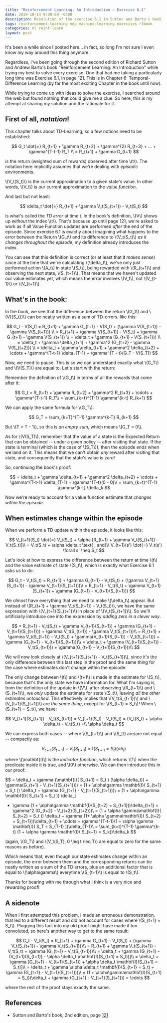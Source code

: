 ```yaml
---
title: "Reinforcement Learning: An Introduction – Exercise 6.1"
date: 2019-10-14 9:00:00 -0300
description: Resolution of the exercise 6.1 in Sutton and Barto's book, 2nd edition
tags: reinforcement-learning mdp machine-learning exercises rlbook
categories: ml reinf-learn
layout: post
---
```


It's been a while since I posted here... in fact, so long I'm not sure I even know my way around this thing anymore.

Regardless, I've been going through the second edition of Richard Sutton and Andrew Barto's book "Reinforcement Learning: An Introduction" while trying my best to solve every exercise. One that had me taking a particularly long time was Exercise 6.1, in page 121. This is in Chapter 6: Temporal-Difference Learning (by far the most exciting Chapter in the book until now).

While trying to come up with ideas to solve the exercise, I searched around the web but found nothing that could give me a clue. So here, this is my attempt at sharing my solution and the rationale for it.

## First of all, _notation_!

This chapter talks about TD-Learning, so a few notions need to be established:

$$
G_t \dot{=} R_{t+1} + \gamma R_{t+2} + \gamma^{2} R_{t+3} + ... + \gamma^{T-t-1} R_T \\
= R_{t+1} + \gamma G_{t+1}
$$

 is the return (weighted sum of rewards) observed after time \\(t\\). The notation here implicitly assumes that we're dealing with _episodic_ environments.

\\(V_t(S_t)\\) is the current approximation to a given state's value. In other words, \\(V_t\\) is our current approximation to the _value function_.

And last but not least:

$$
\delta_t \dot{=} R_{t+1} + \gamma V_t(S_{t+1}) - V_t(S_t)
$$

is what's called the _TD error_ at time t. In the book's definition, \\(V\\) shows up _without_ the index \\(t\\). That's because up until page 121, we're asked to work as if all Value Function updates are performed _after_ the end of the episode. Since exercise 6.1 is exactly about imagining what happens to the error between the Return \\(G_t\\) and its difference to \\(V_t(S_t)\\) _as it changes throughout the episode_, my definition already introduces the index.

You can see that this definition is correct (or at least that it _makes sense_) since at the time that we're calculating \\(\delta_t\\), we've only just performed action \\(A_t\\) in state \\(S_t\\), being rewarded with \\(R_{t+1}\\) and observing the next state, \\(S_{t+1}\\). That means that we haven't updated our value estimates yet, which means the error involves \\(V_t\\), not \\(V_{t-1}\\) or \\(V_{t+1}\\).

## What's in the book:

In the book, we see that the difference between the return \\(G_t\\) and \\(V({S_t})\\) can be neatly written as a sum of TD-errors, like this:

$$
G_t - V(S_t) = R_{t+1} + \gamma G_{t+1} - V(S_t) + (\gamma V(S_{t+1}) - \gamma V(S_{t+1})) \\
= R_{t+1} + \gamma V(S_{t+1}) - V(S_t) + \gamma G_{t+1} - \gamma V(S_{t+1}) \\
= \delta_t + \gamma (G_{t+1} - V(S_{t+1})) \\
= \delta_t + \gamma \delta_{t+1} + \gamma^2 (G_{t+2} - \gamma V(S_{t+2})) \\
= \delta_t + \gamma \delta_{t+1} + \gamma^2 \delta_{t+2} + \cdots + \gamma^{T-t-1} \delta_{T-1} + \gamma^{T - t}(G_T - V(S_T))
$$

Now, we need to pause. This is so we can understand exactly what \\(G_T\\) and \\(V(S_T)\\) are equal to. Let's start with the return:

Remember the definition of \\(G_t\\) in terms of all the rewards that come after it:

$$
G_t = R_{t+1} + \gamma R_{t+2} + \gamma^2 R_{t+3} + \cdots + \gamma^{T-t-1} R_T\\
= \sum_{k=t}^{T-1} \gamma^{k-t} R_{k+1}
$$

We can apply the same formula for \\(G_T\\):

$$
G_T = \sum_{k=T}^{T-1} \gamma^{k-T} R_{k+1}
$$

But \\(T > T - 1\\), so this is _an empty sum_, which means \\(G_T = 0\\).

As for \\(V(S_T)\\), remember that the value of a state is the Expected Return that can be obtained -- under a given policy -- after visiting that state. If the state is terminal (which is the case of \\(S_T\\)), then the episode _ends_ when we land on it. This means that we can't obtain _any_ reward after visiting that state, and consequently that the state's value is _zero_!

So, continuing the book's proof:

$$
= \delta_t + \gamma \delta_{t+1} + \gamma^2 \delta_{t+2} + \cdots + \gamma^{T-t-1} \delta_{T-1} + \gamma^{T-t}(0 - 0)\\
= \sum_{k=t}^{T-1} \gamma^{k-t} \delta_k
$$

Now we're ready to account for a value function estimate that _changes within the episode_.

## When estimates change within the episode

When we perform a TD update within the episode, it looks like this:

$$
V_{t+1}(S_t) \dot{=} V_t(S_t) + \alpha [R_{t+1} + \gamma V_t(S_{t+1}) - V_t(S_t)]\\
= V_t(S_t) + \alpha \delta_t \text{ , and}\\
V_{t+1}(s') \dot{=} V_t(s') \forall s' \neq S_t
$$

Let's look at how to express the difference between the return at time \\(t\\) and the value estimate of state \\(S_t\\), which is exactly what Exercise 6.1 asks us to do:

$$
G_t - V_t(S_t) = R_{t+1} + \gamma G_{t+1} - V_t(S_t) + (\gamma V_{t+1}(S_{t+1}) - \gamma V_{t+1}(S_{t+1}))\\
= R_{t+1} - V_t(S_t) + \gamma V_{t+1}(S_{t+1})  + \gamma (G_{t+1} - V_{t+1}(S_{t+1}))
$$

We _almost_ have everything that we need to make \\(\delta_t\\) appear. But instead of \\(R_{t+1} + \gamma V_t(S_{t+1}) - V_t(S_t)\\), we have the same expression with \\(V_{t+1}(S_{t+1})\\) in place of \\(V_t(S_{t+1})\\). So we'll artificially introduce one into the expression by _adding zero in a clever way_.

$$
= R_{t+1} - V_t(S_t) + \gamma V_{t+1}(S_{t+1}) + \gamma (G_{t+1} - V_{t+1}(S_{t+1})) + \gamma V_t(S_{t+1}) - \gamma V_t(S_{t+1})\\
= R_{t+1} + \gamma V_t(S_{t+1}) - V_t(S_t) + \gamma(V_{t+1}(S_{t+1}) - V_t(S_{t+1})) + \gamma (G_{t+1} - V_{t+1}(S_{t+1}))\\
= \delta_t + \gamma (V_{t+1}(S_{t+1}) - V_t(S_{t+1})) + \gamma(G_{t+1} - V_{t+1}(S_{t+1}))\\
$$

We will now look closely at \\(V_{t+1}(S_{t+1}) - V_t(S_{t+1})\\), since it's the only difference between this last step in the proof and the same thing for the case where estimates don't change within the episode.

The only change between \\(t\\) and \\(t+1\\) is made in the estimate for \\(S_t\\), because that's the only state we have information for. What I'm saying is, from the definition of the update in \\(V\\), after observing \\(R_{t+1}\\) and \\(S_{t+1}\\), we _only_ update the estimate for state \\(S_t\\), leaving _all the other estimates untouched_. This effectively implies that \\(V_t(S_{t+1})\\) and \\(V_{t+1}(S_{t+1})\\) are _the same thing_, except for \\(S_{t+1} = S_t\\)! When \\(S_{t+1} = S_t\\), we have:

$$
V_{t+1}(S_{t+1}) - V_t(S_{t+1}) = V_{t+1}(S_t) - V_t(S_t) = (V_t(S_t) + \alpha \delta_t) - V_t(S_t) =\\
\alpha \delta_t
$$

We can express both cases -- where \\(S_{t+1}\\) and \\(S_t\\) are/are not equal -- compactly as:

$$
V_{t+1}(S_{t+1}) - V_t(S_{t+1}) = \mathbf{I}( S_{t+1} = S_t ) (\alpha \delta_t)
$$

where \\(\mathbf{I}\\) is the _indicator function_, which returns \\(1\\) when the predicate inside it is true, and \\(0\\) otherwise. We can then introduce this in our proof:


$$
= \delta_t + \gamma (\mathbf{I}( S_{t+1} = S_t ) (\alpha \delta_t)) + \gamma(G_{t+1} - V_{t+1}(S_{t+1}))\\
= (1 + \alpha\gamma \mathbf{I}( S_{t+1} = S_t )) \delta_t + \gamma (G_{t+1} - V_{t+1}(S_{t+1}))\\
= (1 + \alpha\gamma \mathbf{I}( S_{t+1} = S_t )) \delta_t
+ \gamma (1 + \alpha\gamma \mathbf{I}(S_{t+2} = S_{t+1}))\delta_{t+1} + \gamma^2 (G_{t+2} - V_{t+2}(S_{t+2}))\\
= (1 + \alpha \gamma\mathbf{I}( S_{t+2} = S_t )) \delta_t +
\gamma (1+ \alpha \gamma\mathbf{I}( S_{t+2} = S_{t+1}))\delta_{t+1} + \cdots +
\gamma^{T-t-1}(1 + \alpha \gamma \mathbf{I}( S_T = S_{T-1} ))\delta_{T-1}\\
= \sum_{k=t}^{T-1} \gamma^{k-t} (1 + \alpha \gamma \mathbf{I}( S_{k+1} = S_k))\delta_k
$$

(again, \\(G_T\\) and \\(V_t(S_T), 0 \leq t \leq T\\) are equal to zero for the same reasons as before).

Which means that, even though our state estimates change within an episode, the error between them and the corresponding returns can be neatly written as a sum of the TD errors, plus an additional factor that is equal to \\(\alpha\gamma\\) everytime \\(S_{t+1}\\) is equal to \\(S_t\\).

Thanks for bearing with me through what I think is a very nice and rewarding proof!

## A sidenote

When I first attempted this problem, I made an erroneous demonstration, that led to a different result and did not account for cases where \\(S_{t+1} = S_t\\). Plugging this fact into my old proof might have made it too convoluted, so here's another way to get to the same result:

$$
G_t - V_t(S_t) = R_{t+1} + \gamma G_{t+1} - V_t(S_t) + (\gamma V_t(S_{t+1}) - \gamma V_t(S_{t+1}))\\
= R_{t+1} + \gamma V_t(S_{t+1}) - V_t(S_t) + \gamma (G_{t+1} - V_t(S_{t+1}))\\
= \delta_t + \gamma [G_{t+1} - (V_{t+1}(S_{t+1}) - \alpha \delta_t \mathbf{I}(S_{t+1} = S_t))]\\
= \delta_t + \gamma [G_{t+1} - V_{t+1}(S_{t+1}) + \alpha \delta_t \mathbf{I}(S_{t+1} = S_t)]\\
= \delta_t + \gamma \alpha \delta_t \mathbf{I}(S_{t+1} = S_t) + \gamma (G_{t+1} - V_{t+1}(S_{t+1}))\\
= (1 + \alpha\gamma\mathbf{I}(S_{t+1} = S_t))\delta_t + \gamma (G_{t+1} - V_{t+1}(S_{t+1})) = \cdots
$$

where the rest of the proof stays exactly the same.

## References

* Sutton and Barto's book, 2nd edition, page [121](http://incompleteideas.net/book/RLbook2018.pdf#page=143)
